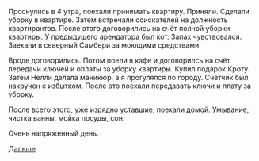Проснулись в 4 утра, поехали принимать квартиру.
Приняли. Сделали уборку в квартире. Затем встречали соискателей на должность квартирантов. После этого договорились на счёт полной уборки квартиры. У предыдущего арендатора был кот. Запах чувствовался. Заехали в северный Самбери за моющими средствами.

Вроде договорились.
Потом поели в кафе и договорилсь на счёт передачи ключей и оплаты за уборку квартиры.
Купил подарок Кроту.
Затем Нелли делала маникюр, а я прогулялся по городу. Счётчик был накручен с избытком.
После это поехали передавать ключи и плату за уборку.

После всего этого, уже изрядно уставшие, поехали домой.
Умывание, чистка ванны, мойка посуды, сон.

Очень напряженный день.

[Дальше](2018.07.01.md)